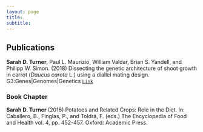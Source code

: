 ```yaml
---
layout: page
title:
subtitle:
---
```


## Publications

**Sarah D. Turner**, Paul L. Maurizio, William Valdar, Brian S. Yandell, and Philipp W. Simon. (2018) 
Dissecting the genetic architecture of shoot growth in carrot (_Daucus carota_ L.) using a diallel mating design. 
G3:Genes|Genomes|Genetics [`Link`](http://www.g3journal.org/content/8/2/411) 

### Book Chapter
**Sarah D. Turner** (2016) Potatoes and Related Crops: Role in the Diet. 
In: Caballero, B., Finglas, P., and Toldrá, F. (eds.) The Encyclopedia of Food and Health vol. 4, pp. 452-457. Oxford: Academic Press.
